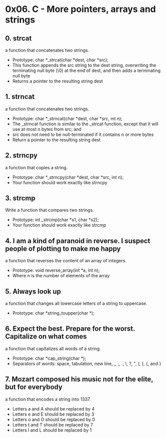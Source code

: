 # 0x06. C - More pointers, arrays and strings
## 0. strcat
a function that concatenates two strings.
* Prototype: char *_strcat(char *dest, char *src);
* This function appends the src string to the dest string, overwriting the terminating null byte (\0) at the end of dest, and then adds a terminating null byte
* Returns a pointer to the resulting string dest
## 1. strncat
a function that concatenates two strings.
* Prototype: char *_strncat(char *dest, char *src, int n);
* The _strncat function is similar to the _strcat function, except that
it will use at most n bytes from src; and
* src does not need to be null-terminated if it contains n or more bytes
* Return a pointer to the resulting string dest
## 2. strncpy
a function that copies a string.
* Prototype: char *_strncpy(char *dest, char *src, int n);
* Your function should work exactly like strncpy
## 3. strcmp
Write a function that compares two strings.
* Prototype: int _strcmp(char *s1, char *s2);
* Your function should work exactly like strcmp
## 4. I am a kind of paranoid in reverse. I suspect people of plotting to make me happy
a function that reverses the content of an array of integers.
* Prototype: void reverse_array(int *a, int n);
* Where n is the number of elements of the array
## 5. Always look up
a function that changes all lowercase letters of a string to uppercase.
* Prototype: char *string_toupper(char *);
## 6. Expect the best. Prepare for the worst. Capitalize on what comes
a function that capitalizes all words of a string.
* Prototype: char *cap_string(char *);
* Separators of words: space, tabulation, new line, ,, ;, ., !, ?, ", (, ), {, and }
## 7. Mozart composed his music not for the elite, but for everybody
a function that encodes a string into 1337.
* Letters a and A should be replaced by 4
* Letters e and E should be replaced by 3
* Letters o and O should be replaced by 0
* Letters t and T should be replaced by 7
* Letters l and L should be replaced by 1
